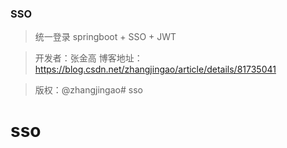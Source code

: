 ### SSO

> 统一登录
> springboot + SSO + JWT

> 开发者：张金高
> 博客地址：https://blog.csdn.net/zhangjingao/article/details/81735041

>版权：@zhangjingao# sso
# sso
